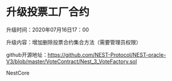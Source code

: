 # 升级投票工厂合约

升级时间：2020年07月16日17：00

升级内容：增加删除投票合约集合方法（需要管理员权限）

github开源地址：https://github.com/NEST-Protocol/NEST-oracle-V3/blob/master/VoteContract/Nest_3_VoteFactory.sol

NestCore

